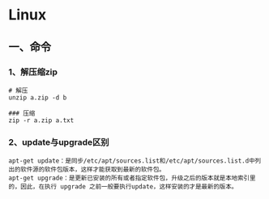 # Linux

## 一、命令
### 1、解压缩zip

```text
# 解压
unzip a.zip -d b

### 压缩
zip -r a.zip a.txt
```
### 2、update与upgrade区别

```text
apt-get update：是同步/etc/apt/sources.list和/etc/apt/sources.list.d中列出的软件源的软件包版本，这样才能获取到最新的软件包。
apt-get upgrade：是更新已安装的所有或者指定软件包，升级之后的版本就是本地索引里的，因此，在执行 upgrade 之前一般要执行update，这样安装的才是最新的版本。
```